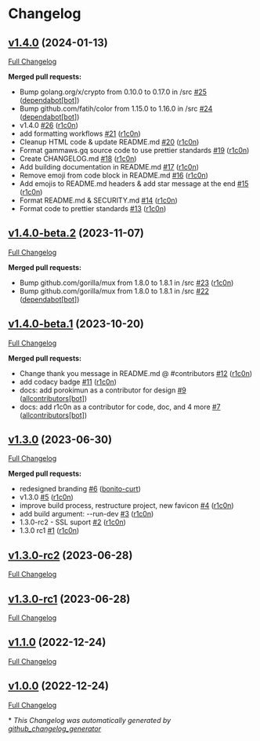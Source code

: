 # Changelog

## [v1.4.0](https://github.com/r1c0n/gws/tree/v1.4.0) (2024-01-13)

[Full Changelog](https://github.com/r1c0n/gws/compare/v1.4.0-beta.2...v1.4.0)

**Merged pull requests:**

- Bump golang.org/x/crypto from 0.10.0 to 0.17.0 in /src [\#25](https://github.com/r1c0n/gws/pull/25) ([dependabot[bot]](https://github.com/apps/dependabot))
- Bump github.com/fatih/color from 1.15.0 to 1.16.0 in /src [\#24](https://github.com/r1c0n/gws/pull/24) ([dependabot[bot]](https://github.com/apps/dependabot))
- v1.4.0 [\#26](https://github.com/r1c0n/gws/pull/26) ([r1c0n](https://github.com/r1c0n))
- add formatting workflows [\#21](https://github.com/r1c0n/gws/pull/21) ([r1c0n](https://github.com/r1c0n))
- Cleanup HTML code & update README.md [\#20](https://github.com/r1c0n/gws/pull/20) ([r1c0n](https://github.com/r1c0n))
- Format gammaws.gq source code to use prettier standards [\#19](https://github.com/r1c0n/gws/pull/19) ([r1c0n](https://github.com/r1c0n))
- Create CHANGELOG.md [\#18](https://github.com/r1c0n/gws/pull/18) ([r1c0n](https://github.com/r1c0n))
- Add building documentation in README.md [\#17](https://github.com/r1c0n/gws/pull/17) ([r1c0n](https://github.com/r1c0n))
- Remove emoji from code block in README.md [\#16](https://github.com/r1c0n/gws/pull/16) ([r1c0n](https://github.com/r1c0n))
- Add emojis to README.md headers & add star message at the end [\#15](https://github.com/r1c0n/gws/pull/15) ([r1c0n](https://github.com/r1c0n))
- Format README.md & SECURITY.md [\#14](https://github.com/r1c0n/gws/pull/14) ([r1c0n](https://github.com/r1c0n))
- Format code to prettier standards [\#13](https://github.com/r1c0n/gws/pull/13) ([r1c0n](https://github.com/r1c0n))

## [v1.4.0-beta.2](https://github.com/r1c0n/gws/tree/v1.4.0-beta.2) (2023-11-07)

[Full Changelog](https://github.com/r1c0n/gws/compare/v1.4.0-beta.1...v1.4.0-beta.2)

**Merged pull requests:**

- Bump github.com/gorilla/mux from 1.8.0 to 1.8.1 in /src [\#23](https://github.com/r1c0n/gws/pull/23) ([r1c0n](https://github.com/r1c0n))
- Bump github.com/gorilla/mux from 1.8.0 to 1.8.1 in /src [\#22](https://github.com/r1c0n/gws/pull/22) ([dependabot[bot]](https://github.com/apps/dependabot))

## [v1.4.0-beta.1](https://github.com/r1c0n/gws/tree/v1.4.0-beta.1) (2023-10-20)

[Full Changelog](https://github.com/r1c0n/gws/compare/v1.3.0...v1.4.0-beta.1)

**Merged pull requests:**

- Change thank you message in README.md @ \#contributors [\#12](https://github.com/r1c0n/gws/pull/12) ([r1c0n](https://github.com/r1c0n))
- add codacy badge [\#11](https://github.com/r1c0n/gws/pull/11) ([r1c0n](https://github.com/r1c0n))
- docs: add porokimun as a contributor for design [\#9](https://github.com/r1c0n/gws/pull/9) ([allcontributors[bot]](https://github.com/apps/allcontributors))
- docs: add r1c0n as a contributor for code, doc, and 4 more [\#7](https://github.com/r1c0n/gws/pull/7) ([allcontributors[bot]](https://github.com/apps/allcontributors))

## [v1.3.0](https://github.com/r1c0n/gws/tree/v1.3.0) (2023-06-30)

[Full Changelog](https://github.com/r1c0n/gws/compare/v1.3.0-rc2...v1.3.0)

**Merged pull requests:**

- redesigned branding [\#6](https://github.com/r1c0n/gws/pull/6) ([bonito-curt](https://github.com/bonito-curt))
- v1.3.0 [\#5](https://github.com/r1c0n/gws/pull/5) ([r1c0n](https://github.com/r1c0n))
- improve build process, restructure project, new favicon [\#4](https://github.com/r1c0n/gws/pull/4) ([r1c0n](https://github.com/r1c0n))
- add build argument: --run-dev [\#3](https://github.com/r1c0n/gws/pull/3) ([r1c0n](https://github.com/r1c0n))
- 1.3.0-rc2 - SSL suport [\#2](https://github.com/r1c0n/gws/pull/2) ([r1c0n](https://github.com/r1c0n))
- 1.3.0 rc1 [\#1](https://github.com/r1c0n/gws/pull/1) ([r1c0n](https://github.com/r1c0n))

## [v1.3.0-rc2](https://github.com/r1c0n/gws/tree/v1.3.0-rc2) (2023-06-28)

[Full Changelog](https://github.com/r1c0n/gws/compare/v1.3.0-rc1...v1.3.0-rc2)

## [v1.3.0-rc1](https://github.com/r1c0n/gws/tree/v1.3.0-rc1) (2023-06-28)

[Full Changelog](https://github.com/r1c0n/gws/compare/v1.1.0...v1.3.0-rc1)

## [v1.1.0](https://github.com/r1c0n/gws/tree/v1.1.0) (2022-12-24)

[Full Changelog](https://github.com/r1c0n/gws/compare/v1.0.0...v1.1.0)

## [v1.0.0](https://github.com/r1c0n/gws/tree/v1.0.0) (2022-12-24)

[Full Changelog](https://github.com/r1c0n/gws/compare/11a6904ce815ef6074eaf77cd78eaaf61b65497d...v1.0.0)



\* *This Changelog was automatically generated by [github_changelog_generator](https://github.com/github-changelog-generator/github-changelog-generator)*
